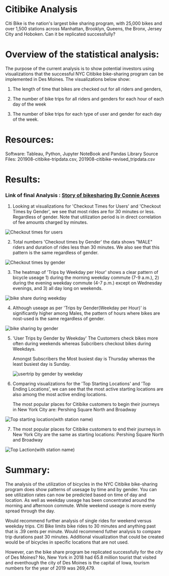 # Citibike Analysis

Citi Bike is the nation's largest bike sharing program, with 25,000 bikes and over 1,500 stations across Manhattan, Brooklyn, Queens, the Bronx, Jersey City and Hoboken.  Can it be replicated successfully?


# Overview of the statistical analysis:

The purpose of the current analysis is to show potential investors using visualizations that the successful NYC Citibike bike-sharing program can be implemented in Des Moines. The visualizations below show:

 1) The length of time that bikes are checked out for all riders and genders,

 2) The number of bike trips for all riders and genders for each hour of each day of the week

 3) The number of bike trips for each type of user and gender for each day of the week.

# Resources:

Software: Tableau, Python, Jupyter NoteBook and Pandas Library
Source Files: 201908-citibike-tripdata.csv, 201908-citibike-revised_tripdata.csv

# Results:

### Link of final Analysis : [Story of bikesharing By Connie Aceves](https://public.tableau.com/app/profile/connie.aceves.acegal1./viz/Citibike_16624110419330/NewYork_Citibike)

1. Looking at visualizations for 'Checkout Times for Users' and 'Checkout Times by Gender', we see that most rides are for 30 minutes or less. Regardless of gender. Note that utilization period is in direct correlation of fee amounts charged by minutes.

![Checkout times for users](https://github.com/acegal1/BikeSharing/blob/main/images/checkout_user.jpg)


2. Total numbers 'Checkout times by Gender' the data shows "MALE" riders and duration of rides less than 30 minutes.  We also see that this pattern is the same regardless of gender.

![Checkout times by gender](https://github.com/acegal1/BikeSharing/blob/main/images/checkout_gender.jpg)

3. The heatmap of 'Trips by Weekday per Hour' shows a clear pattern of bicycle useage 1) during the morning weekday commute (7-9 a.m.), 2) during the evening weekday commute (4-7 p.m.) except on Wednesday evenings, and 3) all day long on weekends.

![bike share during weekday](https://github.com/acegal1/BikeSharing/blob/main/images/weekday.jpg)

4. Although useage as per 'Trips by Gender(Weekday per Hour)' is significantly higher among Males, the pattern of hours where bikes are nost-used is the same regardless of gender.

![bike sharing by gender](https://github.com/acegal1/BikeSharing/blob/main/images/gender.jpg)

5. 'User Trips by Gender by Weekday' The Customers check bikes more often during weekends whereas Subcribers checkout bikes during Weekdays.
 
   Amongst Subscribers the Most busiest day is Thursday whereas the least busiest day is Sunday.

 
   ![usertrip by gender by weekday](https://github.com/acegal1/BikeSharing/blob/main/images/usertrip_gender.jpg)
 
 6. Comparing visualizations for the 'Top Starting Locations' and 'Top Ending Locations', we can see that the most active starting locations are also among the most active ending locations.
 
    The most popular places for Citibike customers to begin their journeys in New York City are:   Pershing Square North and  Broadway
    
   
    
 ![Top starting location(with station name)](https://github.com/acegal1/BikeSharing/blob/main/images/topstart.jpg)
 
 7. The most popular places for Citibike customers to end their journeys in New York City are the same as starting locations: Pershing Square North and Broadway
 
 ![Top Laction(with station name)](https://github.com/acegal1/BikeSharing/blob/main/images/endtop.jpg)
 
 
 # Summary:
 
The analysis of the utilization of bicycles in the NYC Citibike bike-sharing program does show patterns of usesage by time and by gender.  You can see utilization rates can now be predicted based on time of day and location. As well as weekday useage has been concentrated around the morning and afternoon commute. While weekend useage is more evenly spread through the day. 
 
Would recommend further analysis of single rides for weekend versus weekday trips.  Citi Bike limits bike rides to 30 minutes and anything past that is .39 cents per minute. Would recommend futher analysis to compare trip durations past 30 minutes. Additional visualization that could be created would be of bicycles in specific locations that are not used. 

However, can the bike share program be replicated successfully for the city of Des Moines?  No, New York in 2018 had 65.8 million tourist that visited and eventhough the city of Des Moines is the capital of Iowa, tourism numbers for the year of 2019 was 269,479. 

